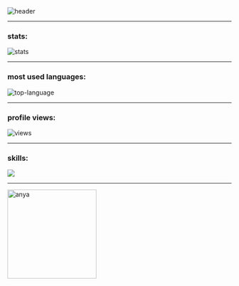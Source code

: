 
<img align="center" alt="header" src="https://readme-typing-svg.demolab.com?font=sans-serif&pause=1000&width=435&lines=MERN+Stack+Engineer" />

---

### stats:
<img align="center" alt="stats" src="http://github-readme-streak-stats.herokuapp.com?user=lenard-dumalagan&theme=blood-dark&hide_border=true" />

---

### most used languages:
<img align="center" alt="top-language" src="https://github-readme-stats.vercel.app/api/top-langs/?username=lenard-dumalagan&layout=compact" />

---

### profile views:
<img align="center" alt="views" src="https://komarev.com/ghpvc/?username=lenard-dumalagan&color=red&style=flat-square" />

---

### skills: 
<p align="left">
   <img src="https://skillicons.dev/icons?i=mongodb,express,react,nodejs,ts,git" />
</p>

---

<img align="center" alt="anya" height="200" src="https://user-images.githubusercontent.com/93557986/190307489-7e958078-010a-4614-9608-cd96bca03add.gif" />
